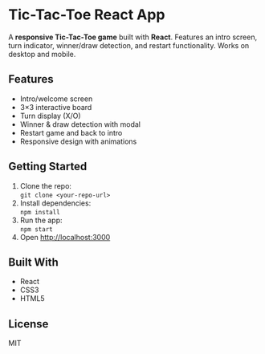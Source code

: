 # Tic-Tac-Toe React App

A **responsive Tic-Tac-Toe game** built with **React**. Features an intro screen, turn indicator, winner/draw detection, and restart functionality. Works on desktop and mobile.  

## Features
- Intro/welcome screen  
- 3×3 interactive board  
- Turn display (X/O)  
- Winner & draw detection with modal  
- Restart game and back to intro  
- Responsive design with animations  

## Getting Started
1. Clone the repo:  
   `git clone <your-repo-url>`  
2. Install dependencies:  
   `npm install`  
3. Run the app:  
   `npm start`  
4. Open [http://localhost:3000](http://localhost:3000)  

## Built With
- React  
- CSS3  
- HTML5  

## License
MIT
